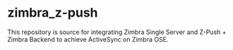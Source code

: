 # zimbra_z-push
This repository is source for integrating Zimbra Single Server and Z-Push + Zimbra Backend to achieve ActiveSync on Zimbra OSE.
